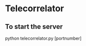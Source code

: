 Telecorrelator
==============

To start the server
-------------------

python telecorrelator.py [portnumber]
